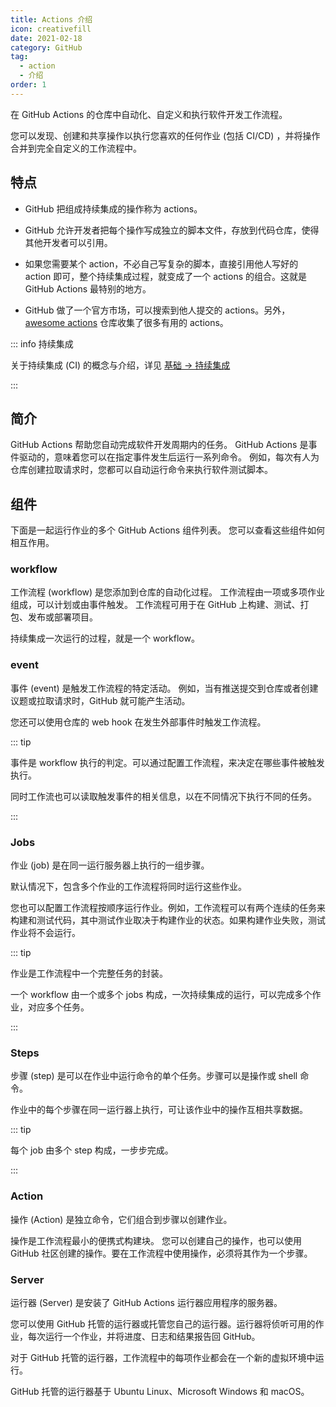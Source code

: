 ```yaml
---
title: Actions 介绍
icon: creativefill
date: 2021-02-18
category: GitHub
tag:
  - action
  - 介绍
order: 1
---
```


在 GitHub Actions 的仓库中自动化、自定义和执行软件开发工作流程。

您可以发现、创建和共享操作以执行您喜欢的任何作业 (包括 CI/CD) ，并将操作合并到完全自定义的工作流程中。

<!-- more -->

## 特点

- GitHub 把组成持续集成的操作称为 actions。

- GitHub 允许开发者把每个操作写成独立的脚本文件，存放到代码仓库，使得其他开发者可以引用。

- 如果您需要某个 action，不必自己写复杂的脚本，直接引用他人写好的 action 即可，整个持续集成过程，就变成了一个 actions 的组合。这就是 GitHub Actions 最特别的地方。

- GitHub 做了一个官方市场，可以搜索到他人提交的 actions。另外， [awesome actions](https://github.com/sdras/awesome-actions) 仓库收集了很多有用的 actions。

::: info 持续集成

关于持续集成 (CI) 的概念与介绍，详见 [基础 → 持续集成](../../basic/ci.md)

:::

## 简介

GitHub Actions 帮助您自动完成软件开发周期内的任务。 GitHub Actions 是事件驱动的，意味着您可以在指定事件发生后运行一系列命令。 例如，每次有人为仓库创建拉取请求时，您都可以自动运行命令来执行软件测试脚本。

## 组件

下面是一起运行作业的多个 GitHub Actions 组件列表。 您可以查看这些组件如何相互作用。

### workflow

工作流程 (workflow) 是您添加到仓库的自动化过程。 工作流程由一项或多项作业组成，可以计划或由事件触发。 工作流程可用于在 GitHub 上构建、测试、打包、发布或部署项目。

持续集成一次运行的过程，就是一个 workflow。

### event

事件 (event) 是触发工作流程的特定活动。 例如，当有推送提交到仓库或者创建议题或拉取请求时，GitHub 就可能产生活动。

您还可以使用仓库的 web hook 在发生外部事件时触发工作流程。

::: tip

事件是 workflow 执行的判定。可以通过配置工作流程，来决定在哪些事件被触发执行。

同时工作流也可以读取触发事件的相关信息，以在不同情况下执行不同的任务。

:::

### Jobs

作业 (job) 是在同一运行服务器上执行的一组步骤。

默认情况下，包含多个作业的工作流程将同时运行这些作业。

您也可以配置工作流程按顺序运行作业。例如，工作流程可以有两个连续的任务来构建和测试代码，其中测试作业取决于构建作业的状态。如果构建作业失败，测试作业将不会运行。

::: tip

作业是工作流程中一个完整任务的封装。

一个 workflow 由一个或多个 jobs 构成，一次持续集成的运行，可以完成多个作业，对应多个任务。

:::

### Steps

步骤 (step) 是可以在作业中运行命令的单个任务。步骤可以是操作或 shell 命令。

作业中的每个步骤在同一运行器上执行，可让该作业中的操作互相共享数据。

::: tip

每个 job 由多个 step 构成，一步步完成。

:::

### Action

操作 (Action) 是独立命令，它们组合到步骤以创建作业。

操作是工作流程最小的便携式构建块。 您可以创建自己的操作，也可以使用 GitHub 社区创建的操作。要在工作流程中使用操作，必须将其作为一个步骤。

### Server

运行器 (Server) 是安装了 GitHub Actions 运行器应用程序的服务器。

您可以使用 GitHub 托管的运行器或托管您自己的运行器。运行器将侦听可用的作业，每次运行一个作业，并将进度、日志和结果报告回 GitHub。

对于 GitHub 托管的运行器，工作流程中的每项作业都会在一个新的虚拟环境中运行。

GitHub 托管的运行器基于 Ubuntu Linux、Microsoft Windows 和 macOS。
